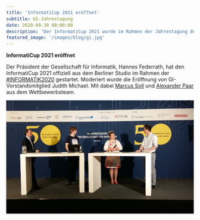 ```yaml
---
title: 'InformatiCup 2021 eröffnet'
subtitle: GI-Jahrestagung 
date: 2020-09-30 00:00:00
description: 'Der InformatiCup 2021 wurde im Rahmen der Jahrestagung der Gesellschaft für Informatik eröffnet'
featured_image: '/images/blog/gi.jpg'
---
```


**InformatiCup 2021 eröffnet**

Der Präsident der Gesellschaft für Informatik, Hannes Federrath, hat den InformatiCup 2021 offiziell aus dem Berliner Studio im Rahmen der [#INFORMATIK2020](https://informatik2020.gi.de/) gestartet. Moderiert wurde die Eröffnung von GI-Vorstandsmitglied Judith Michael. Mit dabei [Marcus Soll](https://github.com/Top-Ranger) und [Alexander Paar](https://github.com/AlexPaar) aus dem Wettbewerbsteam.

<div class="gallery" data-columns="1">
	<img src="/images/blog/opening-ic-2021.jpg">
</div>
